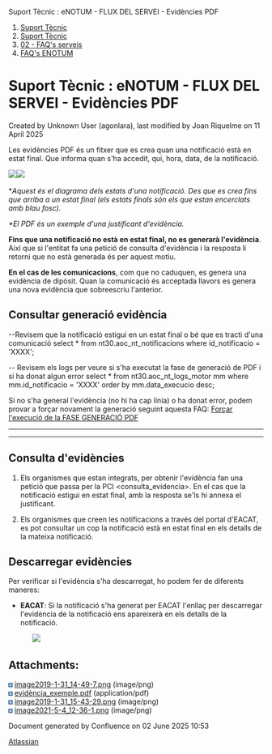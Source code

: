 Suport Tècnic : eNOTUM - FLUX DEL SERVEI - Evidències PDF  

1.  [Suport Tècnic](index.html)
2.  [Suport Tècnic](13893782.html)
3.  [02 - FAQ's serveis](26313393.html)
4.  [FAQ's ENOTUM](28705561.html)

Suport Tècnic : eNOTUM - FLUX DEL SERVEI - Evidències PDF
=========================================================

Created by Unknown User (agonlara), last modified by Joan Riquelme on 11 April 2025

  

Les evidències PDF és un fitxer que es crea quan una notificació està en estat final. Que informa quan s'ha accedit, qui, hora, data, de la notificació. 

![](attachments/26313186/26316015.png)[![](rest/documentConversion/latest/conversion/thumbnail/26315622/1)](/download/attachments/26313186/evid%C3%A8ncia_exemple.pdf?version=1&modificationDate=1548945630000&api=v2)

\*_Aquest és el diagrama dels estats d'una notificació. Des que es crea fins que arriba a un estat final (els estats finals són els que estan encerclats amb blau fosc)._

_\*El PDF és un exemple d'una justificant d'evidència._ 

**Fins que una notificació no està en estat final, no es generarà l'evidència**. Així que si l'entitat fa una petició de consulta d'evidència i la resposta li retorni que no està generada és per aquest motiu. 

**En el cas de les comunicacions**, com que no caduquen, es genera una evidència de dipòsit. Quan la comunicació és acceptada llavors es genera una nova evidència que sobreescriu l'anterior.

Consultar generació evidència
-----------------------------

  

\--Revisem que la notificació estigui en un estat final o bé que es tracti d'una comunicació
select \*
from nt30.aoc\_nt\_notificacions
where id\_notificacio = 'XXXX';

-- Revisem els logs per veure si s'ha executat la fase de generació de PDF i si ha donat algun error
select \*
from nt30.aoc\_nt\_logs\_motor mm
where mm.id\_notificacio = 'XXXX'
order by mm.data\_execucio desc;

Si no s'ha general l'evidència (no hi ha cap línia) o ha donat error, podem provar a forçar novament la generació seguint aquesta FAQ: [Forçar l'execució de la FASE GENERACIÓ PDF](128647414.html)

  

---

  

---

Consulta d'evidències
---------------------

1) Els organismes que estan integrats, per obtenir l'evidència fan una petició que passa per la PCI <consulta\_evidencia>. En el cas que la notificació estigui en estat final, amb la resposta se'ls hi annexa el justificant. 

2) Els organismes que creen les notificacions a través del portal d'EACAT, es pot consultar un cop la notificació està en estat final en els detalls de la mateixa notificació.

Descarregar evidències
----------------------

Per verificar si l'evidència s'ha descarregat, ho podem fer de diferents maneres:  

*   **EACAT**: Si la notificació s'ha generat per EACAT l'enllaç per descarregar l'evidència de la notificació ens apareixerà en els detalls de la notificació. 

            ![](attachments/26313186/41522876.png)

  
  
  
  

  

Attachments:
------------

![](images/icons/bullet_blue.gif) [image2019-1-31\_14-49-7.png](attachments/26313186/26316015.png) (image/png)  
![](images/icons/bullet_blue.gif) [evidència\_exemple.pdf](attachments/26313186/26315622.pdf) (application/pdf)  
![](images/icons/bullet_blue.gif) [image2019-1-31\_15-43-29.png](attachments/26313186/26315631.png) (image/png)  
![](images/icons/bullet_blue.gif) [image2021-5-4\_12-36-1.png](attachments/26313186/41522876.png) (image/png)  

Document generated by Confluence on 02 June 2025 10:53

[Atlassian](http://www.atlassian.com/)